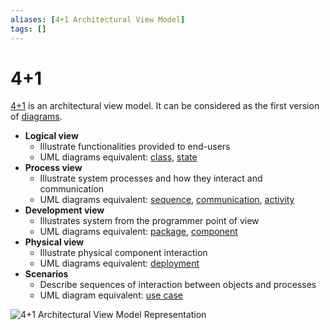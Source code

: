 ```yaml
---
aliases: [4+1 Architectural View Model]
tags: []
---
```


# 4+1

[4+1](https://wikipedia.org/wiki/4%2b1_architectural_view_model) is an architectural view model. It can be considered as the first version of [diagrams](../models.md).

- **Logical view**
	- Illustrate functionalities provided to end-users
	- UML diagrams equivalent: [class](../uml/structural-diagrams/class-diagram.md), [state](../uml/behaviour-diagrams/state-machine-diagram.md)
- **Process view**
	- Illustrate system processes and how they interact and communication
	- UML diagrams equivalent: [sequence](../uml/behaviour-diagrams/sequence-diagram.md), [communication](../uml/behaviour-diagrams/communication-diagram.md), [activity](../uml/behaviour-diagrams/activity-diagram.md)
- **Development view**
	- Illustrates system from the programmer point of view
	- UML diagrams equivalent: [package](../uml/structural-diagrams/package-diagram.md), [component](../uml/structural-diagrams/component-diagram.md)
- **Physical view**
	- Illustrate physical component interaction
	- UML diagrams equivalent: [deployment](../uml/structural-diagrams/deployment-diagram.md)
- **Scenarios**
	- Describe sequences of interaction between objects and processes
	- UML diagram equivalent: [use case](../uml/behaviour-diagrams/use-case-diagram.md)

![4+1 Architectural View Model Representation](https://upload.wikimedia.org/wikipedia/commons/e/e6/4%2b1_architectural_view_model.svg)
